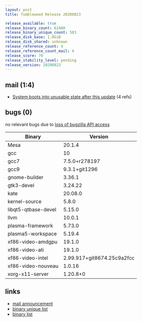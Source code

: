 ```yaml
---
layout: post
title: Tumbleweed Release 20200823

release_available: true
release_binary_count: 62480
release_binary_unique_count: 583
release_disk_base: 1.8GiB
release_disk_shared: unknown
release_reference_count: 4
release_reference_count_mail: 4
release_score: 70
release_stability_level: pending
release_version: 20200823
---
```


## mail (1:4)

- [System boots into unusable state after this update](https://lists.opensuse.org/opensuse-factory/2020-08/msg00237.html) (4 refs)

## bugs (0)

<!--more-->

no relevant bugs due to [loss of bugzilla API access](https://bugzilla.opensuse.org/show_bug.cgi?id=1157722)

Binary | Version
--- | ---
Mesa | 20.1.4
gcc | 10
gcc7 | 7.5.0+r278197
gcc9 | 9.3.1+git1296
gnome-builder | 3.36.1
gtk3-devel | 3.24.22
kate | 20.08.0
kernel-source | 5.8.0
libqt5-qtbase-devel | 5.15.0
llvm | 10.0.1
plasma-framework | 5.73.0
plasma5-workspace | 5.19.4
xf86-video-amdgpu | 19.1.0
xf86-video-ati | 19.1.0
xf86-video-intel | 2.99.917+git8674.25c9a2fcc
xf86-video-nouveau | 1.0.16
xorg-x11-server | 1.20.8+0

## links

- [mail announcement](https://lists.opensuse.org/opensuse-factory/2020-08/msg00224.html)
- [binary unique list](http://download.opensuse.org/history/20200823/rpm.unique.list)
- [binary list](http://download.opensuse.org/history/20200823/rpm.list)
